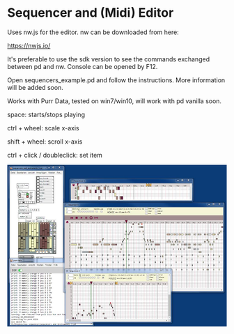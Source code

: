 # Sequencer and (Midi) Editor

Uses nw.js for the editor. nw can be downloaded from here:

https://nwjs.io/

It's preferable to use the sdk version to see the commands exchanged between pd and nw.
Console can be opened by F12.

Open sequencers_example.pd and follow the instructions. More information will be added soon.

Works with Purr Data, tested on win7/win10, will work with pd vanilla soon.



space: starts/stops playing

ctrl + wheel: scale x-axis

shift + wheel: scroll x-axis
 
ctrl + click / doubleclick: set item

![alt tag](gui/sequencer.jpg)




